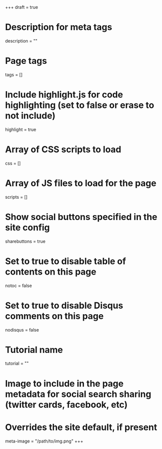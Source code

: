 +++
draft = true

# Description for meta tags
description = ""

# Page tags
tags = []

# Include highlight.js for code highlighting (set to false or erase to not include)
highlight = true

# Array of CSS scripts to load
css = []

# Array of JS files to load for the page
scripts = []

# Show social buttons specified in the site config
sharebuttons = true

# Set to true to disable table of contents on this page
notoc = false

# Set to true to disable Disqus comments on this page
nodisqus = false

# Tutorial name
tutorial = ""

# Image to include in the page metadata for social search sharing (twitter cards, facebook, etc)
# Overrides the site default, if present
meta-image = "/path/to/img.png"
+++
